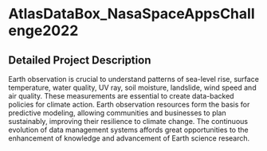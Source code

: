 # AtlasDataBox_NasaSpaceAppsChallenge2022

## Detailed Project Description

Earth observation is crucial to understand patterns of sea-level rise, surface temperature, water quality, UV ray, soil moisture, landslide, wind speed and air quality. These measurements are essential to create data-backed policies for climate action.  Earth observation resources form the basis for predictive modeling, allowing communities and businesses to plan sustainably, improving their resilience to climate change. The continuous evolution of data management systems affords great opportunities to the enhancement of knowledge and advancement of Earth science research.
